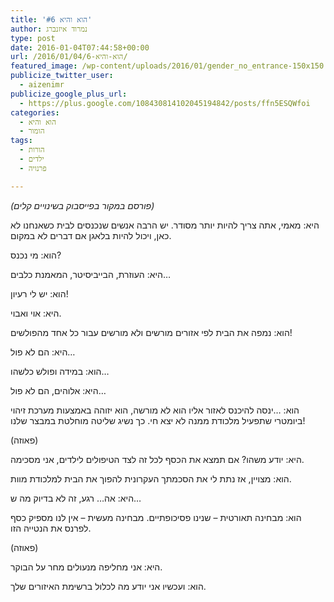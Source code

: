 ```yaml
---
title: 'הוא והיא #6'
author: נמרוד איזנברג
type: post
date: 2016-01-04T07:44:58+00:00
url: /2016/01/04/הוא-והיא-6/
featured_image: /wp-content/uploads/2016/01/gender_no_entrance-150x150.png
publicize_twitter_user:
  - aizenimr
publicize_google_plus_url:
  - https://plus.google.com/108430814102045194842/posts/ffn5ESQWfoi
categories:
  - הוא והיא
  - הומור
tags:
  - הורות
  - ילדים
  - פרנויה

---
```

_(פורסם במקור בפייסבוק בשינויים קלים)_

<span lang="he-IL">היא</span><span lang="en-US">: </span><span lang="he-IL">מאמי</span><span lang="en-US">, </span><span lang="he-IL">אתה צריך להיות יותר מסודר</span><span lang="en-US">. </span><span lang="he-IL">יש הרבה אנשים שנכנסים לבית כשאנחנו לא כאן</span><span lang="en-US">, </span><span lang="he-IL">ויכול להיות בלאגן אם דברים לא במקום</span><span lang="en-US">.</span>

<span lang="he-IL">הוא</span><span lang="en-US">: </span><span lang="he-IL">מי נכנס</span><span lang="en-US">?</span>

<span lang="he-IL">היא</span><span lang="en-US">: </span><span lang="he-IL">העוזרת</span><span lang="en-US">, </span><span lang="he-IL">הבייביסיטר</span><span lang="en-US">, ה</span><span lang="he-IL">מאמנת כלבים</span><span lang="en-US">&#8230;</span>

<span lang="he-IL">הוא</span><span lang="en-US">: </span><span lang="he-IL">יש לי רעיון</span><span lang="en-US">!</span>

<span lang="he-IL">היא</span><span lang="en-US">: </span><span lang="he-IL">אוי ואבוי</span><span lang="en-US">.</span>

<span lang="he-IL">הוא</span><span lang="en-US">: </span><span lang="he-IL">נמפה את הבית לפי אזורים מורשים ולא מורשים עבור כל אחד מהפולשים</span><span lang="en-US">!</span>

<span lang="he-IL">היא</span><span lang="en-US">: </span><span lang="he-IL">הם לא פול</span><span lang="en-US">&#8230;</span>

<span lang="he-IL">הוא</span><span lang="en-US">: </span><span lang="he-IL">במידה ופולש כלשהו</span><span lang="en-US">&#8230;</span>

<span lang="he-IL">היא</span><span lang="en-US">: </span><span lang="he-IL">אלוהים</span><span lang="en-US">, </span><span lang="he-IL">הם לא פול</span><span lang="en-US">&#8230;</span>

<span lang="he-IL">הוא</span><span lang="en-US">: &#8230;</span><span lang="he-IL">ינסה להיכנס לאזור אליו הוא לא מורשה</span><span lang="en-US">, </span><span lang="he-IL">הוא יזוהה באמצעות מערכת זיהוי ביומטרי שתפעיל מלכודת ממנה לא יצא חי.</span><span lang="en-US"> </span><span lang="he-IL">כך נשיג שליטה מוחלטת במבצר שלנו</span><span lang="en-US">!</span>

<span lang="en-US">(</span><span lang="he-IL">פאוזה</span><span lang="en-US">)</span>

<span lang="he-IL">היא</span><span lang="en-US">: </span><span lang="he-IL">יודע משהו</span><span lang="en-US">? </span><span lang="he-IL">אם תמצא את הכסף לכל זה לצד הטיפולים לילדים</span><span lang="en-US">, </span><span lang="he-IL">אני מסכימה</span><span lang="en-US">.</span>

<span lang="he-IL">הוא</span><span lang="en-US">: </span><span lang="he-IL">מצויין</span><span lang="en-US">, </span><span lang="he-IL">אז נתת לי את הסכמתך העקרונית להפוך את הבית למלכודת מוות</span><span lang="en-US">.</span>

<span lang="he-IL">היא</span><span lang="en-US">: </span><span lang="he-IL">אה… רגע</span><span lang="en-US">, </span><span lang="he-IL">זה לא בדיוק מה ש</span><span lang="en-US">&#8230;</span>

<span lang="he-IL">הוא</span><span lang="en-US">: </span><span lang="he-IL">מבחינה תאורטית </span><span lang="en-US">&#8211; </span><span lang="he-IL">שנינו פסיכופתיים</span><span lang="en-US">. </span><span lang="he-IL">מבחינה מעשית – אין לנו מספיק כסף לפרנס את הנטייה הזו</span><span lang="en-US">.</span>

<span lang="en-US">(</span><span lang="he-IL">פאוזה</span><span lang="en-US">)</span>

<span lang="he-IL">היא</span><span lang="en-US">: </span><span lang="he-IL">אני מחליפה מנעולים מחר על הבוקר</span><span lang="en-US">.</span>

הוא: ועכשיו אני יודע מה לכלול ברשימת האיזורים שלך.